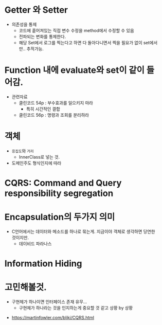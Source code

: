 # Getter 와 Setter

- 의존성을 통제
  - 코드에 흩어져있는 직접 변수 수정을 method에서 수정할 수 있음
  - 전파되는 변화를 통제한다.
  - 해당 Set에서 로그를 찍는다고 하면 다 돌아다니면서 찍을 필요가 없이 set에서만.. 추적가능.

# Function 내에 evaluate와 set이 같이 들어감.

- 관련자료
  - 클린코드 54p : 부수효과를 일으키지 마라
    - 특히 시간적인 결합
  - 클린코드 56p : 명령과 조회를 분리하라

# 객체

- `응집도`와 `거리`
  - InnerClass로 넣는 것.
- 도메인주도 형식인지에 따라

# CQRS: Command and Query responsibility segregation

# Encapsulation의 두가지 의미

- C언어에서는 데이터와 메소드를 하나로 묶는게. 지금이야 객체로 생각하면 당연한 것이지만.
  - 데이비드 파라나스

# Information Hiding

# 고민해볼것.

- 구현체가 하나이면 인터페이스 존재 유무...
  - 구현체가 하나라는 것을 인지하는게 중요할 것 같고 상황 by 상황

* https://martinfowler.com/bliki/CQRS.html
